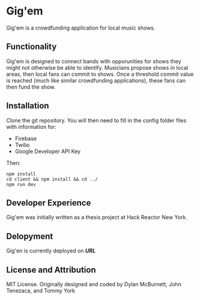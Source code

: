 # Gig'em
Gig'em is a crowdfunding application for local music shows.

## Functionality
Gig'em is designed to connect bands with opporunities for shows they might not otherwise be able to identify. Musicians propose shows in local areas, then local fans can commit to shows. Once a threshold commit value is reached (much like similar crowdfunding applications), these fans can then fund the show.

## Installation
Clone the git repository. You will then need to fill in the config folder files with information for:

* Firebase
* Twilio
* Google Developer API Key
 
Then:

```
npm install
cd client && npm install && cd ../
npm run dev
```

## Developer Experience
Gig'em was initially written as a thesis project at Hack Reactor New York.

## Delopyment
Gig'en is currently deployed on **_URL_**

## License and Attribution
MIT License.
Originally designed and coded by Dylan McBurnett, John Tenezaca, and Tommy York 
